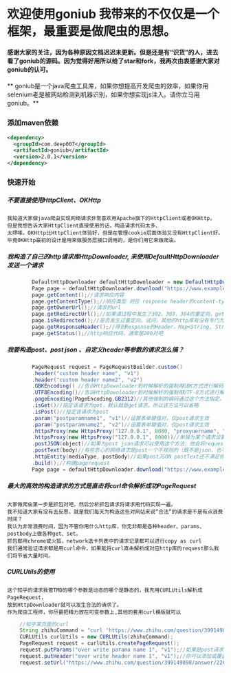 # 欢迎使用goniub 我带来的不仅仅是一个框架，最重要是做爬虫的思想。

#### 感谢大家的关注，因为各种原因文档迟迟未更新。但是还是有“识货”的人，进去看了goniub的源码。因为觉得好用所以给了star和fork，我再次由衷感谢大家对goniub的认可。

** goniub是一个java爬虫工具库，如果你想提高开发爬虫的效率，如果你用selenium老是被网站检测到机器识别，如果你想实现js注入。请你立马用goniub。**

### 添加maven依赖
```xml
<dependency>
  <groupId>com.deep007</groupId>
  <artifactId>goniub</artifactId>
  <version>2.0.1</version>
</dependency>
```

### 快速开始

##### 不要直接使用HttpClient、OKHttp
	我知道大家做java爬虫实现网络请求非常喜欢用Apache旗下的HttpClient或者OKHttp，
	但是我想告诉大家HttpClient直接使用的话，构造请求代码太多、
	太啰嗦。OKHttp比HttpClient体验好，但是在管理cookie层面体验又没有HttpClient好。
	毕竟OKHttp最初的设计是用来做服务层接口调用的，是你们用它来做爬虫。
	
##### 我构造了自己的http请求库HttpDownloader, 来使用DefaultHttpDownloader发送一个请求

```java
		DefaultHttpDownloader defaultHttpDownloader = new DefaultHttpDownloader();
		Page page = defaultHttpDownloader.download("https://www.example.com");
		page.getContent();//请求响应内容
		page.getContentType();//响应类型 对应 response header的content-type
		page.getOwnerUrl();//请求的url
		page.getRedirectUrl();//如果请过程中发生了302、303、304的重定向，getRedirectUrl()可以拿到重定向之后的真实url。这个功能是不是很击中了很多爬虫工程师的痛点？哈哈，继续......
		page.isRedirected();//是否发生过重定向。试问，其他的http库有没有专门为爬虫场景定义这样一个快捷的方法？没有吧。这就是爬虫工程师自己封装http库的好处，他知道你们平时用什么功能最多。把这些功能都搞成快捷方法了
		page.getResponseHeader();//得到Response的Header，Map<String, String>类型
		page.getStatus();//http响应代码，通常是200对吧
```

##### 我要构造post、post json 、自定义header等参数的请求怎么搞？
```java
		PageRequest request = PageRequestBuilder.custom()
		.header("custom header name", "v1")
		.header("custom header name2", "v2")
		.GBKEncoding() //告诉HttpDownloader到时候解析的强制用GBK方式进行解码，默认HttpDownloader解析查看Response.Content-type的编码或去html的mete标签中查找编码格式自动识别并解码。方法通常可以省略
		.UTF8Encoding()//告诉HttpDownloader到时候解析的强制用UTF-8方式进行解码。 方法通常可以省略
		.pageEncoding(PageEncoding.GB2312)//其他强制的编码通过这个方法指定。方法通常可以省略
		.isGet()//指定该请求为get，默认就是get请求。所以该方法可以省略
		.isPost()//指定该请求为post
		.param("postparamname1", "v1")//设置表单键值对，仅post请求生效
		.param("postparamname2", "v2")//设置表单键值对，仅post请求生效
		.httpsProxy(new HttpsProxy("127.0.0.1", 8080, "proxyuername", "proxypassword"))//单独为某个请求设置使用代理进行请求 带校验的账户名密码，这个直击爬虫工程师的痛点。所有的http库都是在httpclient层面进行全局设置代理，而实际爬虫是可能只需要对某些路径下的url使用代理。其他的路径不用，这样可以节省资源和提高抓取效率
		.httpsProxy(new HttpsProxy("127.0.0.1", 8080))//单独为某个请求设置使用代理进行请求 不带校验的账户名密码
		.postJSON(object)//如果为post json请求可以使用这个方法，他会将request.header.content-type设置为application/json; charset=utf-8，并且序列化object为json字符串，如果object本身就是string则不会进行json序列化
		.postText(body)//有些恶心的网络请求是post一个不规则的（既不是json、也不是urlencode）字符串body，他会将request.header.content-type设置为text/plain; charset=utf-8
		.httpEntity(mediaType, postBody)//如果postJSON postText还不满足你遇到恶心的奇怪请求请使用httpEntity自定义post实体
		.build();//构建pagerequest
		Page page = defaultHttpDownloader.download("https://www.example.com");
```

##### 最大的高效的构造请求的方式是直击将curl命令解析成功PageRequest
	大家做爬虫第一步是抓包对吧，然后分析抓包请求将请求用代码实现一遍。
	我不知道大家有没有去反思，就是我们每天为构造这些对网站来说“合法”的请求是不是有点浪费时间？
	我认为非常浪费时间，因为不管你用什么http库，你无非都是各种header、params、postbody上做各种get、set。
	抓包都用chrome或火狐，network选卡列表中的请求记录都可以进行copy as curl
	我们通常验证请求都是用curl命令，如果能将curl直击解析成对应http库的request那么我们将节省大量时间。
	
	

##### CURLUtils的使用
	这个知乎的请求我管TMD的哪个参数是动态的哪个是静态的，我先用CURLUtils解析成PageRequest，
	放到HttpDownloader就可以发生合法的请求了。 
	作为爬虫工程师，你尽量把精力放在可变参数上,其他的套用curl模版就可以
```java
	//知乎某页面的curl
	String zhihuCommand = "curl 'https://www.zhihu.com/question/399149898/answer/1262844798' -H 'User-Agent: Mozilla/5.0 (Macintosh; Intel Mac OS X 10.12; rv:56.0) Gecko/20100101 Firefox/56.0' -H 'Accept: text/html,application/xhtml+xml,application/xml;q=0.9,image/webp,*/*;q=0.8' -H 'Accept-Language: zh-CN,zh;q=0.8,zh-TW;q=0.7,zh-HK;q=0.5,en-US;q=0.3,en;q=0.2' --compressed -H 'Referer: https://www.zhihu.com/' -H 'Connection: keep-alive' -H 'Cookie: _zap=d65e2855-f52a-4817-a2e1-6b9baac5f49c; d_c0=\"ACCmrPHAGBCPTlBVca50WongWu1r9-qghA8=|1569319098\"; Hm_lvt_98beee57fd2ef70ccdd5ca52b9740c49=1590215082,1590291119,1591272812; _ga=GA1.2.837698776.1582867010; capsion_ticket=\"2|1:0|10:1591272812|14:capsion_ticket|44:MjZmMThhZWI0MmYwNDgwMjhkODBlZTNhZGJjODJjMzE=|bde0488dcfcdfdd1349e5a5e86cdee1a4eed5ae4c7b8e7ccd19fe1d7c8675fe4\"; _xsrf=bb3DT7yoQTuHOF08LKCCymQad9lhPqaX; KLBRSID=031b5396d5ab406499e2ac6fe1bb1a43|1591272973|1591272810; Hm_lpvt_98beee57fd2ef70ccdd5ca52b9740c49=1591272963; SESSIONID=D3rjYUzS6blIto55L2SHzqmgRm7aU8ltfwDCUr4IhAB; _gid=GA1.2.854982874.1591272814; JOID=VloWBULuyHD6lChmf-yD4KkmyTJprPoHn8B7HSnVrB2270pVS4QpoqafL2J1wqCawBDW6JGAqYNsdwFH41E1_Yg=; osd=W14XBE3jzHH7myVifu2M7a0nyD1kqPsGkM1_HCjaoRm37kVYT4UoraubLmN6z6SbwR_b7JCBpo5odgBI7lU0_Ic=; z_c0=\"2|1:0|10:1591272919|4:z_c0|92:Mi4xUEhWVUFnQUFBQUFBSUthczhjQVlFQ1lBQUFCZ0FsVk4xelBHWHdCWC1MNFRnV185VVFYVWJPVlZXaUJCajNjZFZR|20a417b73fe617f9c3fd24ba1c3db87a5f468dab15cfffb3a8a6fdbb148a1c70\"; unlock_ticket=\"ABBKdHIjEgkmAAAAYAJVTd_s2F5M3g-f1vqOC3mOWiC4hngxaZiU5w==\"; tst=r; _gat_gtag_UA_149949619_1=1' -H 'Upgrade-Insecure-Requests: 1' -H 'Pragma: no-cache' -H 'Cache-Control: no-cache' -H 'TE: Trailers'";
	CURLUtils curlUtils = new CURLUtils(zhihuCommand);
	PageRequest request = curlUtils.createPageRequest();
	request.putParams("over write parama name 1", "v1");//如果是post请求，你可以添加或覆盖原有的参数
	request.putHeader("over write header name 1", "v1");//你可以添加或覆盖原有的header参数
	request.setUrl("https://www.zhihu.com/question/399149898/answer/2262844799");//重新定义url
```
	
